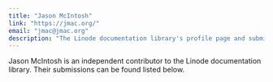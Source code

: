 ```yaml
---
title: "Jason McIntosh"
link: "https://jmac.org/"
email: "jmac@jmac.org"
description: "The Linode documentation library's profile page and submission listing for Jason McIntosh"
---
```


Jason McIntosh is an independent contributor to the Linode documentation library. Their submissions can be found listed below.